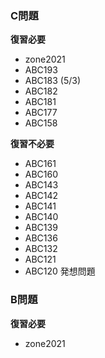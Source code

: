 ### C問題

**復習必要**
- zone2021
- ABC193
- ABC183 (5/3)
- ABC182
- ABC181
- ABC177
- ABC158


**復習不必要**
- ABC161
- ABC160
- ABC143
- ABC142
- ABC141
- ABC140
- ABC139
- ABC136
- ABC132
- ABC121
- ABC120 発想問題

### B問題
**復習必要**
- zone2021